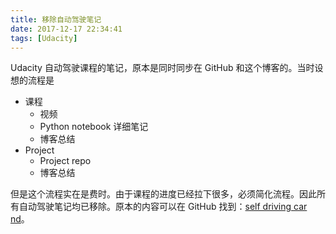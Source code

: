 ```yaml
---
title: 移除自动驾驶笔记
date: 2017-12-17 22:34:41
tags: [Udacity]
---
```


Udacity 自动驾驶课程的笔记，原本是同时同步在 GitHub 和这个博客的。当时设想的流程是

- 课程
  - 视频
  - Python notebook 详细笔记
  - 博客总结
- Project
  - Project repo
  - 博客总结

但是这个流程实在是费时。由于课程的进度已经拉下很多，必须简化流程。因此所有自动驾驶笔记均已移除。原本的内容可以在 GitHub 找到：[self driving car nd](https://github.com/tuliren/self-driving-car-nd)。

